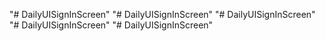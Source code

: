 "# DailyUISignInScreen" 
"# DailyUISignInScreen" 
"# DailyUISignInScreen" 
"# DailyUISignInScreen" 
"# DailyUISignInScreen" 
